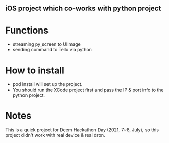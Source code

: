 ## iOS project which co-works with python project
# Functions
- streaming py_screen to UIImage
- sending command to Tello via python

# How to install
- pod install will set up the project.
- You should run the XCode project first and pass the IP & port info to the python project.

# Notes
This is a quick project for Deem Hackathon Day (2021, 7~8, July), so this project didn't work with real device & real dron.
